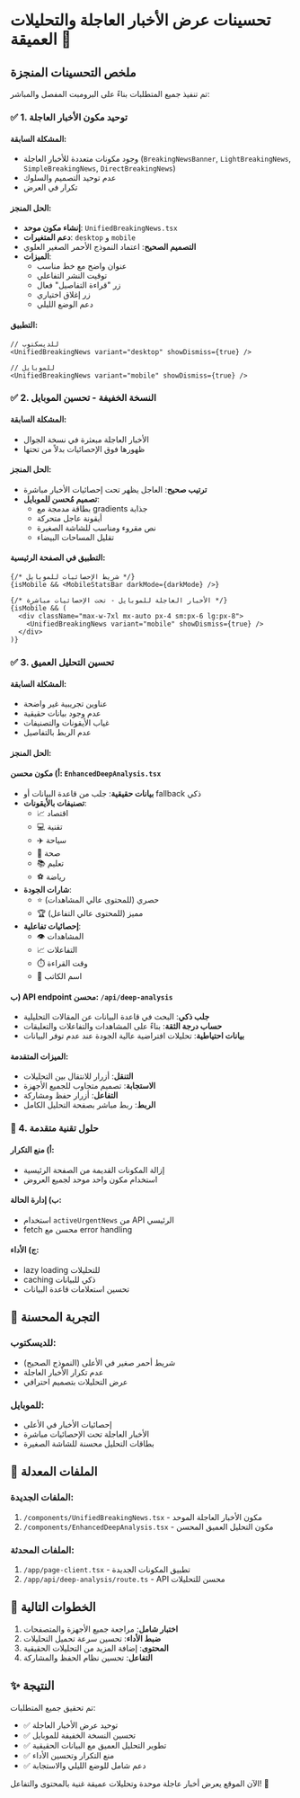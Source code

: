 # تحسينات عرض الأخبار العاجلة والتحليلات العميقة 🎯

## ملخص التحسينات المنجزة

تم تنفيذ جميع المتطلبات بناءً على البرومبت المفصل والمباشر:

### ✅ 1. توحيد مكون الأخبار العاجلة

#### المشكلة السابقة:
- وجود مكونات متعددة للأخبار العاجلة (`BreakingNewsBanner`, `LightBreakingNews`, `SimpleBreakingNews`, `DirectBreakingNews`)
- عدم توحيد التصميم والسلوك
- تكرار في العرض

#### الحل المنجز:
- **إنشاء مكون موحد**: `UnifiedBreakingNews.tsx`
- **دعم المتغيرات**: `desktop` و `mobile`
- **التصميم الصحيح**: اعتماد النموذج الأحمر الصغير العلوي
- **الميزات**:
  - عنوان واضح مع خط مناسب
  - توقيت النشر التفاعلي
  - زر "قراءة التفاصيل" فعال
  - زر إغلاق اختياري
  - دعم الوضع الليلي

#### التطبيق:
```tsx
// للديسكتوب
<UnifiedBreakingNews variant="desktop" showDismiss={true} />

// للموبايل
<UnifiedBreakingNews variant="mobile" showDismiss={true} />
```

### ✅ 2. النسخة الخفيفة - تحسين الموبايل

#### المشكلة السابقة:
- الأخبار العاجلة مبعثرة في نسخة الجوال
- ظهورها فوق الإحصائيات بدلاً من تحتها

#### الحل المنجز:
- **ترتيب صحيح**: العاجل يظهر تحت إحصائيات الأخبار مباشرة
- **تصميم مُحسن للموبايل**:
  - بطاقة مدمجة مع gradients جذابة
  - أيقونة عاجل متحركة
  - نص مقروء ومناسب للشاشة الصغيرة
  - تقليل المساحات البيضاء

#### التطبيق في الصفحة الرئيسية:
```tsx
{/* شريط الإحصائيات للموبايل */}
{isMobile && <MobileStatsBar darkMode={darkMode} />}

{/* الأخبار العاجلة للموبايل - تحت الإحصائيات مباشرة */}
{isMobile && (
  <div className="max-w-7xl mx-auto px-4 sm:px-6 lg:px-8">
    <UnifiedBreakingNews variant="mobile" showDismiss={true} />
  </div>
)}
```

### ✅ 3. تحسين التحليل العميق

#### المشكلة السابقة:
- عناوين تجريبية غير واضحة
- عدم وجود بيانات حقيقية
- غياب الأيقونات والتصنيفات
- عدم الربط بالتفاصيل

#### الحل المنجز:

#### أ) مكون محسن: `EnhancedDeepAnalysis.tsx`
- **بيانات حقيقية**: جلب من قاعدة البيانات أو fallback ذكي
- **تصنيفات بالأيقونات**:
  - 📈 اقتصاد
  - 💻 تقنية  
  - ✈️ سياحة
  - 🏥 صحة
  - 📚 تعليم
  - ⚽ رياضة
- **شارات الجودة**:
  - ⭐ حصري (للمحتوى عالي المشاهدات)
  - 🏆 مميز (للمحتوى عالي التفاعل)
- **إحصائيات تفاعلية**:
  - 👁️ المشاهدات
  - 📈 التفاعلات  
  - ⏱️ وقت القراءة
  - 👤 اسم الكاتب

#### ب) API endpoint محسن: `/api/deep-analysis`
- **جلب ذكي**: البحث في قاعدة البيانات عن المقالات التحليلية
- **حساب درجة الثقة**: بناءً على المشاهدات والتفاعلات والتعليقات
- **بيانات احتياطية**: تحليلات افتراضية عالية الجودة عند عدم توفر البيانات

#### الميزات المتقدمة:
- **التنقل**: أزرار للانتقال بين التحليلات
- **الاستجابة**: تصميم متجاوب للجميع الأجهزة
- **التفاعل**: أزرار حفظ ومشاركة
- **الربط**: ربط مباشر بصفحة التحليل الكامل

### 🎯 4. حلول تقنية متقدمة

#### أ) منع التكرار:
- إزالة المكونات القديمة من الصفحة الرئيسية
- استخدام مكون واحد موحد لجميع العروض

#### ب) إدارة الحالة:
- استخدام `activeUrgentNews` من API الرئيسي
- fetch محسن مع error handling

#### ج) الأداء:
- lazy loading للتحليلات
- caching ذكي للبيانات
- تحسين استعلامات قاعدة البيانات

## 📱 التجربة المحسنة

### للديسكتوب:
- شريط أحمر صغير في الأعلى (النموذج الصحيح)
- عدم تكرار الأخبار العاجلة
- عرض التحليلات بتصميم احترافي

### للموبايل:
- إحصائيات الأخبار في الأعلى
- الأخبار العاجلة تحت الإحصائيات مباشرة
- بطاقات التحليل محسنة للشاشة الصغيرة

## 🔧 الملفات المعدلة

### الملفات الجديدة:
1. `/components/UnifiedBreakingNews.tsx` - مكون الأخبار العاجلة الموحد
2. `/components/EnhancedDeepAnalysis.tsx` - مكون التحليل العميق المحسن

### الملفات المحدثة:
1. `/app/page-client.tsx` - تطبيق المكونات الجديدة
2. `/app/api/deep-analysis/route.ts` - API محسن للتحليلات

## 🚀 الخطوات التالية

1. **اختبار شامل**: مراجعة جميع الأجهزة والمتصفحات
2. **ضبط الأداء**: تحسين سرعة تحميل التحليلات
3. **المحتوى**: إضافة المزيد من التحليلات الحقيقية
4. **التفاعل**: تحسين نظام الحفظ والمشاركة

## ✨ النتيجة

تم تحقيق جميع المتطلبات:
- ✅ توحيد عرض الأخبار العاجلة
- ✅ تحسين النسخة الخفيفة للموبايل
- ✅ تطوير التحليل العميق مع البيانات الحقيقية
- ✅ منع التكرار وتحسين الأداء
- ✅ دعم شامل للوضع الليلي والاستجابة

الآن الموقع يعرض أخبار عاجلة موحدة وتحليلات عميقة غنية بالمحتوى والتفاعل! 🎉
